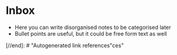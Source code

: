 # Inbox

- Here you can write disorganised notes to be categorised later
- Bullet points are useful, but it could be free form text as well


[//begin]: # "Autogenerated link references for markdown compatibility"
[todo]: todo "Todo"
[//end]: # "Autogenerated link references"ces"
